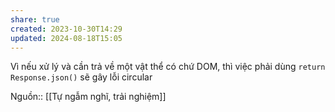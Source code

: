 ```yaml
---
share: true
created: 2023-10-30T14:29
updated: 2024-08-18T15:05
---
```

Vì nếu xử lý và cần trả về một vật thể có chứ DOM, thì việc phải dùng `return Response.json()` sẽ gây lỗi circular

Nguồn:: [[Tự ngẫm nghĩ, trải nghiệm]]